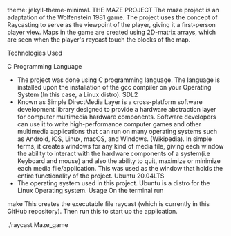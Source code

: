 theme: jekyll-theme-minimal.
THE MAZE PROJECT
The maze project is an adaptation of the Wolfenstein 1981 game. The project uses the concept of Raycasting to serve as the viewpoint of the player, giving it a first-person player view. Maps in the game are created using 2D-matrix arrays, which are seen when the player's raycast touch the blocks of the map.

Technologies Used


C Programming Language
- The project was done using C programming language. The language is installed upon the installation of the gcc compiler on your Operating System (In this case, a Linux distro).
SDL2
- Known as Simple DirectMedia Layer is a cross-platform software development library designed to provide a hardware abstraction layer for computer multimedia hardware components. Software developers can use it to write high-performance computer games and other multimedia applications that can run on many operating systems such as Android, iOS, Linux, macOS, and Windows. (Wikipedia). In simple terms, it creates windows for any kind of media file, giving each window the ability to interact with the hardware components of a system(i.e Keyboard and mouse) and also the ability to quit, maximize or minimize each media file/application. This was used as the window that holds the entire functionality of the project.
Ubuntu 20.04LTS
 - The operating system used in this project. Ubuntu is a distro for the Linux Operating system.
Usage
On the terminal run

make
This creates the executable file raycast (which is currently in this GitHub repository). Then run this to start up the application.

./raycast
Maze_game
